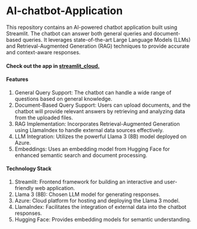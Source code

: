 # AI-chatbot-Application

This repository contains an AI-powered chatbot application built using Streamlit. The chatbot can answer both general queries and document-based queries. It leverages state-of-the-art Large Language Models (LLMs) and Retrieval-Augmented Generation (RAG) techniques to provide accurate and context-aware responses.

#### Check out the app in [streamlit_cloud.](https://ai-chatbot-rag-magesh-babu.streamlit.app/)

#### Features

1. General Query Support: The chatbot can handle a wide range of questions based on general knowledge.
2. Document-Based Query Support: Users can upload documents, and the chatbot will provide relevant answers by retrieving and analyzing data from the uploaded files.
3. RAG Implementation: Incorporates Retrieval-Augmented Generation using LlamaIndex to handle external data sources effectively.
4. LLM Integration: Utilizes the powerful Llama 3 (8B) model deployed on Azure.
5. Embeddings: Uses an embedding model from Hugging Face for enhanced semantic search and document processing.


#### Technology Stack

1. Streamlit: Frontend framework for building an interactive and user-friendly web application.
2. Llama 3 (8B): Chosen LLM model for generating responses.
3. Azure: Cloud platform for hosting and deploying the Llama 3 model.
4. LlamaIndex: Facilitates the integration of external data into the chatbot responses.
5. Hugging Face: Provides embedding models for semantic understanding.
